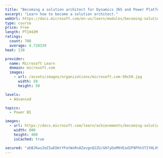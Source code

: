 ```yaml
---
title: "Becoming a solution architect for Dynamics 365 and Power Platform"
excerpt: "Learn how to become a solution architect."
webUrl: https://docs.microsoft.com/en-us/learn/modules/becoming-solution-architect/
type: course
price: Free
length: PT1H43M
ratings:
  count: 708
  average: 4.720339
heat: 130

provider:
  name: Microsoft Learn
  domain: microsoft.com
  images:
    - url: /assets/images/organizations/microsoft.com-50x50.jpg
      width: 50
      height: 50

levels:
  - Advanced

topics:
  - Power BI

images:
  - url: https://docs.microsoft.com/learn/achievements/becoming-solution-architect-social.png
    width: 800
    height: 400
    isCached: true

secured: "abBJKwu2mZIwEOmtYPatWxRnAZevgnQ2ZU/GH7yDoM9VEadIP9Phh3TIYHLX9PhHIzO79QfLJU2Ze3xMRVhRD5DybEdyPlhWJavLTPH54sCTKURsumlniwwbvyprcLLXdTVSQjEiUYiv1QLpjh0GuMiy1L4aEtNTQscSQHlY1bmelBRmiZLRLnrt+9r2nSX3oGl31sGc+TwzIkXPSJK9WI/3SGSvIVVQ54DiiK/4AJEOvNwLeSNGjXsgQDW84+l4vBmQrkWI3Jk7aJOcAdTxtsrDthS43sD7hLg1F6lNoQM2CyU7YOKZEb8L+bzgUxyZQfwq7pLg5fyMltQvxfLnAiDxE5ndo4g4bDuIDodVHQt7VoT2ecJJncAXpGpVADHyu+OPyj0MKEMF0Bf+AwutLz/fMLNstyvARPj6IIGIt9Q=;bjdJYkfO2dRWwm/2V2/oCA=="
---
```


